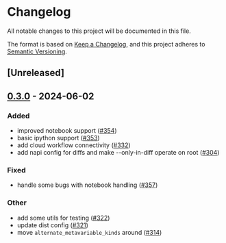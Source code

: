 # Changelog
All notable changes to this project will be documented in this file.

The format is based on [Keep a Changelog](https://keepachangelog.com/en/1.0.0/),
and this project adheres to [Semantic Versioning](https://semver.org/spec/v2.0.0.html).

## [Unreleased]

## [0.3.0](https://github.com/tobihans/gritql/compare/grit-util-v0.2.0...grit-util-v0.3.0) - 2024-06-02

### Added
- improved notebook support ([#354](https://github.com/tobihans/gritql/pull/354))
- basic ipython support ([#353](https://github.com/tobihans/gritql/pull/353))
- add cloud workflow connectivity ([#332](https://github.com/tobihans/gritql/pull/332))
- add napi config for diffs and make --only-in-diff operate on root ([#304](https://github.com/tobihans/gritql/pull/304))

### Fixed
- handle some bugs with notebook handling ([#357](https://github.com/tobihans/gritql/pull/357))

### Other
- add some utils for testing ([#322](https://github.com/tobihans/gritql/pull/322))
- update dist config ([#321](https://github.com/tobihans/gritql/pull/321))
- move `alternate_metavariable_kinds` around ([#314](https://github.com/tobihans/gritql/pull/314))
